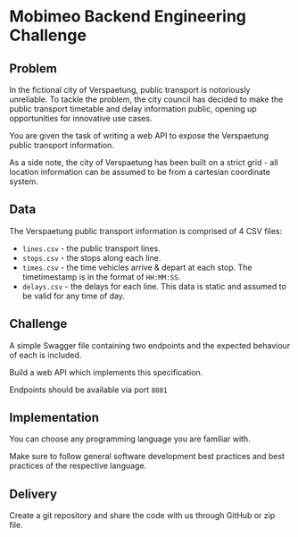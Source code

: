 # Mobimeo Backend Engineering Challenge

## Problem

In the fictional city of Verspaetung, public transport is notoriously unreliable. To tackle the problem,
the city council has decided to make the public transport timetable and delay information public,
opening up opportunities for innovative use cases.

You are given the task of writing a web API to expose the Verspaetung public transport information.

As a side note, the city of Verspaetung has been built on a strict grid - all location information can be
assumed to be from a cartesian coordinate system.

## Data

The Verspaetung public transport information is comprised of 4 CSV files:

- `lines.csv` - the public transport lines.
- `stops.csv` - the stops along each line.
- `times.csv` - the time vehicles arrive & depart at each stop. The timetimestamp is in the format of `HH:MM:SS`.
- `delays.csv` - the delays for each line. This data is static and assumed to be valid for any time of day.

## Challenge

A simple Swagger file containing two endpoints and the expected behaviour of each is included.

Build a web API which implements this specification.

Endpoints should be available via port `8081`

## Implementation

You can choose any programming language you are familiar with.

Make sure to follow general software development best practices and best practices of the respective language.

## Delivery

Create a git repository and share the code with us through GitHub or zip file.
